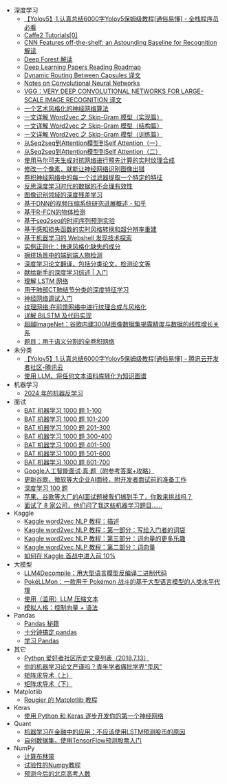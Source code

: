 +   深度学习
    +   [【Yolov5】1.认真总结6000字Yolov5保姆级教程[通俗易懂] - 全栈程序员必看](docs/-Yolov5-1-%E8%AE%A4%E7%9C%9F%E6%80%BB%E7%BB%936000%E5%AD%97Yolov5%E4%BF%9D%E5%A7%86%E7%BA%A7%E6%95%99%E7%A8%8B-%E9%80%9A%E4%BF%97%E6%98%93%E6%87%82----%E5%85%A8%E6%A0%88%E7%A8%8B%E5%BA%8F%E5%91%98%E5%BF%85%E7%9C%8B.md)
    +   [Caffe2 Tutorials[0]](docs/Caffe2-Tutorials-0-.md)
    +   [CNN Features off-the-shelf: an Astounding Baseline for Recognition 解读](docs/CNN-Features-off-the-shelf--an-Astounding-Baseline-for-Recognition-%E8%A7%A3%E8%AF%BB.md)
    +   [Deep Forest 解读](docs/Deep-Forest-%E8%A7%A3%E8%AF%BB.md)
    +   [Deep Learning Papers Reading Roadmap](docs/Deep-Learning-Papers-Reading-Roadmap.md)
    +   [Dynamic Routing Between Capsules 译文](docs/Dynamic-Routing-Between-Capsules-%E8%AF%91%E6%96%87.md)
    +   [Notes on Convolutional Neural Networks](docs/Notes-on-Convolutional-Neural-Networks.md)
    +   [VGG：VERY DEEP CONVOLUTIONAL NETWORKS FOR LARGE-SCALE IMAGE RECOGNITION 译文](docs/VGG-VERY-DEEP-CONVOLUTIONAL-NETWORKS-FOR-LARGE-SCALE-IMAGE-RECOGNITION-%E8%AF%91%E6%96%87.md)
    +   [一个艺术风格化的神经网络算法](docs/%E4%B8%80%E4%B8%AA%E8%89%BA%E6%9C%AF%E9%A3%8E%E6%A0%BC%E5%8C%96%E7%9A%84%E7%A5%9E%E7%BB%8F%E7%BD%91%E7%BB%9C%E7%AE%97%E6%B3%95.md)
    +   [一文详解 Word2vec 之 Skip-Gram 模型（实现篇）](docs/%E4%B8%80%E6%96%87%E8%AF%A6%E8%A7%A3-Word2vec-%E4%B9%8B-Skip-Gram-%E6%A8%A1%E5%9E%8B-%E5%AE%9E%E7%8E%B0%E7%AF%87-.md)
    +   [一文详解 Word2vec 之 Skip-Gram 模型（结构篇）](docs/%E4%B8%80%E6%96%87%E8%AF%A6%E8%A7%A3-Word2vec-%E4%B9%8B-Skip-Gram-%E6%A8%A1%E5%9E%8B-%E7%BB%93%E6%9E%84%E7%AF%87-.md)
    +   [一文详解 Word2vec 之 Skip-Gram 模型（训练篇）](docs/%E4%B8%80%E6%96%87%E8%AF%A6%E8%A7%A3-Word2vec-%E4%B9%8B-Skip-Gram-%E6%A8%A1%E5%9E%8B-%E8%AE%AD%E7%BB%83%E7%AF%87-.md)
    +   [从Seq2seq到Attention模型到Self Attention（一）](docs/%E4%BB%8ESeq2seq%E5%88%B0Attention%E6%A8%A1%E5%9E%8B%E5%88%B0Self-Attention-%E4%B8%80-.md)
    +   [从Seq2seq到Attention模型到Self Attention（二）](docs/%E4%BB%8ESeq2seq%E5%88%B0Attention%E6%A8%A1%E5%9E%8B%E5%88%B0Self-Attention-%E4%BA%8C-.md)
    +   [使用马尔可夫生成对抗网络进行预先计算的实时纹理合成](docs/%E4%BD%BF%E7%94%A8%E9%A9%AC%E5%B0%94%E5%8F%AF%E5%A4%AB%E7%94%9F%E6%88%90%E5%AF%B9%E6%8A%97%E7%BD%91%E7%BB%9C%E8%BF%9B%E8%A1%8C%E9%A2%84%E5%85%88%E8%AE%A1%E7%AE%97%E7%9A%84%E5%AE%9E%E6%97%B6%E7%BA%B9%E7%90%86%E5%90%88%E6%88%90.md)
    +   [修改一个像素，就能让神经网络识别图像出错](docs/%E4%BF%AE%E6%94%B9%E4%B8%80%E4%B8%AA%E5%83%8F%E7%B4%A0-%E5%B0%B1%E8%83%BD%E8%AE%A9%E7%A5%9E%E7%BB%8F%E7%BD%91%E7%BB%9C%E8%AF%86%E5%88%AB%E5%9B%BE%E5%83%8F%E5%87%BA%E9%94%99.md)
    +   [卷积神经网络中的每一个过滤器提取一个特定的特征](docs/%E5%8D%B7%E7%A7%AF%E7%A5%9E%E7%BB%8F%E7%BD%91%E7%BB%9C%E4%B8%AD%E7%9A%84%E6%AF%8F%E4%B8%80%E4%B8%AA%E8%BF%87%E6%BB%A4%E5%99%A8%E6%8F%90%E5%8F%96%E4%B8%80%E4%B8%AA%E7%89%B9%E5%AE%9A%E7%9A%84%E7%89%B9%E5%BE%81.md)
    +   [反思深度学习时代的数据的不合理有效性](docs/%E5%8F%8D%E6%80%9D%E6%B7%B1%E5%BA%A6%E5%AD%A6%E4%B9%A0%E6%97%B6%E4%BB%A3%E7%9A%84%E6%95%B0%E6%8D%AE%E7%9A%84%E4%B8%8D%E5%90%88%E7%90%86%E6%9C%89%E6%95%88%E6%80%A7.md)
    +   [图像识别领域的深度残差学习](docs/%E5%9B%BE%E5%83%8F%E8%AF%86%E5%88%AB%E9%A2%86%E5%9F%9F%E7%9A%84%E6%B7%B1%E5%BA%A6%E6%AE%8B%E5%B7%AE%E5%AD%A6%E4%B9%A0.md)
    +   [基于DNN的视频压缩系统研究进展概述 - 知乎](docs/%E5%9F%BA%E4%BA%8EDNN%E7%9A%84%E8%A7%86%E9%A2%91%E5%8E%8B%E7%BC%A9%E7%B3%BB%E7%BB%9F%E7%A0%94%E7%A9%B6%E8%BF%9B%E5%B1%95%E6%A6%82%E8%BF%B0---%E7%9F%A5%E4%B9%8E.md)
    +   [基于R-FCN的物体检测](docs/%E5%9F%BA%E4%BA%8ER-FCN%E7%9A%84%E7%89%A9%E4%BD%93%E6%A3%80%E6%B5%8B.md)
    +   [基于seq2seq的时间序列预测实验](docs/%E5%9F%BA%E4%BA%8Eseq2seq%E7%9A%84%E6%97%B6%E9%97%B4%E5%BA%8F%E5%88%97%E9%A2%84%E6%B5%8B%E5%AE%9E%E9%AA%8C.md)
    +   [基于感知损失函数的实时风格转换和超分辨率重建](docs/%E5%9F%BA%E4%BA%8E%E6%84%9F%E7%9F%A5%E6%8D%9F%E5%A4%B1%E5%87%BD%E6%95%B0%E7%9A%84%E5%AE%9E%E6%97%B6%E9%A3%8E%E6%A0%BC%E8%BD%AC%E6%8D%A2%E5%92%8C%E8%B6%85%E5%88%86%E8%BE%A8%E7%8E%87%E9%87%8D%E5%BB%BA.md)
    +   [基于机器学习的 Webshell 发现技术探索](docs/%E5%9F%BA%E4%BA%8E%E6%9C%BA%E5%99%A8%E5%AD%A6%E4%B9%A0%E7%9A%84-Webshell-%E5%8F%91%E7%8E%B0%E6%8A%80%E6%9C%AF%E6%8E%A2%E7%B4%A2.md)
    +   [实例正则化：快速风格化缺失的成分](docs/%E5%AE%9E%E4%BE%8B%E6%AD%A3%E5%88%99%E5%8C%96-%E5%BF%AB%E9%80%9F%E9%A3%8E%E6%A0%BC%E5%8C%96%E7%BC%BA%E5%A4%B1%E7%9A%84%E6%88%90%E5%88%86.md)
    +   [拥挤场景中的端到端人物检测](docs/%E6%8B%A5%E6%8C%A4%E5%9C%BA%E6%99%AF%E4%B8%AD%E7%9A%84%E7%AB%AF%E5%88%B0%E7%AB%AF%E4%BA%BA%E7%89%A9%E6%A3%80%E6%B5%8B.md)
    +   [深度学习论文翻译，包括分类论文，检测论文等](docs/%E6%B7%B1%E5%BA%A6%E5%AD%A6%E4%B9%A0%E8%AE%BA%E6%96%87%E7%BF%BB%E8%AF%91-%E5%8C%85%E6%8B%AC%E5%88%86%E7%B1%BB%E8%AE%BA%E6%96%87-%E6%A3%80%E6%B5%8B%E8%AE%BA%E6%96%87%E7%AD%89.md)
    +   [献给新手的深度学习综述 | 入门](docs/%E7%8C%AE%E7%BB%99%E6%96%B0%E6%89%8B%E7%9A%84%E6%B7%B1%E5%BA%A6%E5%AD%A6%E4%B9%A0%E7%BB%BC%E8%BF%B0---%E5%85%A5%E9%97%A8.md)
    +   [理解 LSTM 网络](docs/%E7%90%86%E8%A7%A3-LSTM-%E7%BD%91%E7%BB%9C.md)
    +   [用于肺部CT肺结节分类的深度特征学习](docs/%E7%94%A8%E4%BA%8E%E8%82%BA%E9%83%A8CT%E8%82%BA%E7%BB%93%E8%8A%82%E5%88%86%E7%B1%BB%E7%9A%84%E6%B7%B1%E5%BA%A6%E7%89%B9%E5%BE%81%E5%AD%A6%E4%B9%A0.md)
    +   [神经网络调试入门](docs/%E7%A5%9E%E7%BB%8F%E7%BD%91%E7%BB%9C%E8%B0%83%E8%AF%95%E5%85%A5%E9%97%A8.md)
    +   [纹理网络:在前馈网络中进行纹理合成与风格化](docs/%E7%BA%B9%E7%90%86%E7%BD%91%E7%BB%9C-%E5%9C%A8%E5%89%8D%E9%A6%88%E7%BD%91%E7%BB%9C%E4%B8%AD%E8%BF%9B%E8%A1%8C%E7%BA%B9%E7%90%86%E5%90%88%E6%88%90%E4%B8%8E%E9%A3%8E%E6%A0%BC%E5%8C%96.md)
    +   [详解 BiLSTM 及代码实现](docs/%E8%AF%A6%E8%A7%A3-BiLSTM-%E5%8F%8A%E4%BB%A3%E7%A0%81%E5%AE%9E%E7%8E%B0.md)
    +   [超越ImageNet：谷歌内建300M图像数据集揭露精度与数据的线性增长关系](docs/%E8%B6%85%E8%B6%8AImageNet-%E8%B0%B7%E6%AD%8C%E5%86%85%E5%BB%BA300M%E5%9B%BE%E5%83%8F%E6%95%B0%E6%8D%AE%E9%9B%86%E6%8F%AD%E9%9C%B2%E7%B2%BE%E5%BA%A6%E4%B8%8E%E6%95%B0%E6%8D%AE%E7%9A%84%E7%BA%BF%E6%80%A7%E5%A2%9E%E9%95%BF%E5%85%B3%E7%B3%BB.md)
    +   [题目：用于语义分割的全卷积网络](docs/%E9%A2%98%E7%9B%AE-%E7%94%A8%E4%BA%8E%E8%AF%AD%E4%B9%89%E5%88%86%E5%89%B2%E7%9A%84%E5%85%A8%E5%8D%B7%E7%A7%AF%E7%BD%91%E7%BB%9C.md)
+   未分类
    +   [【Yolov5】1.认真总结6000字Yolov5保姆级教程[通俗易懂] - 腾讯云开发者社区-腾讯云](docs/-Yolov5-1-%E8%AE%A4%E7%9C%9F%E6%80%BB%E7%BB%936000%E5%AD%97Yolov5%E4%BF%9D%E5%A7%86%E7%BA%A7%E6%95%99%E7%A8%8B-%E9%80%9A%E4%BF%97%E6%98%93%E6%87%82----%E8%85%BE%E8%AE%AF%E4%BA%91%E5%BC%80%E5%8F%91%E8%80%85%E7%A4%BE%E5%8C%BA-%E8%85%BE%E8%AE%AF%E4%BA%91.md)
    +   [使用 LLM，将任何文本语料库转化为知识图谱](docs/%E4%BD%BF%E7%94%A8+LLM%EF%BC%8C%E5%B0%86%E4%BB%BB%E4%BD%95%E6%96%87%E6%9C%AC%E8%AF%AD%E6%96%99%E5%BA%93%E8%BD%AC%E5%8C%96%E4%B8%BA%E7%9F%A5%E8%AF%86%E5%9B%BE%E8%B0%B1.md)
+   机器学习
    +   [2024 年的机器反学习](docs/2024-%E5%B9%B4%E7%9A%84%E6%9C%BA%E5%99%A8%E5%8F%8D%E5%AD%A6%E4%B9%A0.md)
+   面试
    +   [BAT 机器学习 1000 题 1-100](docs/BAT-%E6%9C%BA%E5%99%A8%E5%AD%A6%E4%B9%A0-1000-%E9%A2%98-1-100.md)
    +   [BAT 机器学习 1000 题 101-200](docs/BAT-%E6%9C%BA%E5%99%A8%E5%AD%A6%E4%B9%A0-1000-%E9%A2%98-101-200.md)
    +   [BAT 机器学习 1000 题 201-300](docs/BAT-%E6%9C%BA%E5%99%A8%E5%AD%A6%E4%B9%A0-1000-%E9%A2%98-201-300.md)
    +   [BAT 机器学习 1000 题 300-400](docs/BAT-%E6%9C%BA%E5%99%A8%E5%AD%A6%E4%B9%A0-1000-%E9%A2%98-300-400.md)
    +   [BAT 机器学习 1000 题 401-500](docs/BAT-%E6%9C%BA%E5%99%A8%E5%AD%A6%E4%B9%A0-1000-%E9%A2%98-401-500.md)
    +   [BAT 机器学习 1000 题 501-600](docs/BAT-%E6%9C%BA%E5%99%A8%E5%AD%A6%E4%B9%A0-1000-%E9%A2%98-501-600.md)
    +   [BAT 机器学习 1000 题 601-700](docs/BAT-%E6%9C%BA%E5%99%A8%E5%AD%A6%E4%B9%A0-1000-%E9%A2%98-601-700.md)
    +   [Google人工智能面试·真·题（附参考答案+攻略）](docs/Google%E4%BA%BA%E5%B7%A5%E6%99%BA%E8%83%BD%E9%9D%A2%E8%AF%95-%E7%9C%9F-%E9%A2%98-%E9%99%84%E5%8F%82%E8%80%83%E7%AD%94%E6%A1%88-%E6%94%BB%E7%95%A5-.md)
    +   [更新谷歌、微软等大企业AI面经，附开发者面试前的准备工作](docs/%E6%9B%B4%E6%96%B0%E8%B0%B7%E6%AD%8C-%E5%BE%AE%E8%BD%AF%E7%AD%89%E5%A4%A7%E4%BC%81%E4%B8%9AAI%E9%9D%A2%E7%BB%8F-%E9%99%84%E5%BC%80%E5%8F%91%E8%80%85%E9%9D%A2%E8%AF%95%E5%89%8D%E7%9A%84%E5%87%86%E5%A4%87%E5%B7%A5%E4%BD%9C.md)
    +   [深度学习 100 题](docs/%E6%B7%B1%E5%BA%A6%E5%AD%A6%E4%B9%A0-100-%E9%A2%98.md)
    +   [苹果、谷歌等大厂的AI面试题被我们搞到手了，你敢来挑战吗？](docs/%E8%8B%B9%E6%9E%9C-%E8%B0%B7%E6%AD%8C%E7%AD%89%E5%A4%A7%E5%8E%82%E7%9A%84AI%E9%9D%A2%E8%AF%95%E9%A2%98%E8%A2%AB%E6%88%91%E4%BB%AC%E6%90%9E%E5%88%B0%E6%89%8B%E4%BA%86-%E4%BD%A0%E6%95%A2%E6%9D%A5%E6%8C%91%E6%88%98%E5%90%97-.md)
    +   [面试了 8 家公司，他们问了我这些机器学习题目……](docs/%E9%9D%A2%E8%AF%95%E4%BA%86-8-%E5%AE%B6%E5%85%AC%E5%8F%B8-%E4%BB%96%E4%BB%AC%E9%97%AE%E4%BA%86%E6%88%91%E8%BF%99%E4%BA%9B%E6%9C%BA%E5%99%A8%E5%AD%A6%E4%B9%A0%E9%A2%98%E7%9B%AE--.md)
+   Kaggle
    +   [Kaggle word2vec NLP 教程：描述](docs/Kaggle-word2vec-NLP-%E6%95%99%E7%A8%8B-%E6%8F%8F%E8%BF%B0.md)
    +   [Kaggle word2vec NLP 教程：第一部分：写给入门者的词袋](docs/Kaggle-word2vec-NLP-%E6%95%99%E7%A8%8B-%E7%AC%AC%E4%B8%80%E9%83%A8%E5%88%86-%E5%86%99%E7%BB%99%E5%85%A5%E9%97%A8%E8%80%85%E7%9A%84%E8%AF%8D%E8%A2%8B.md)
    +   [Kaggle word2vec NLP 教程：第三部分：词向量的更多乐趣](docs/Kaggle-word2vec-NLP-%E6%95%99%E7%A8%8B-%E7%AC%AC%E4%B8%89%E9%83%A8%E5%88%86-%E8%AF%8D%E5%90%91%E9%87%8F%E7%9A%84%E6%9B%B4%E5%A4%9A%E4%B9%90%E8%B6%A3.md)
    +   [Kaggle word2vec NLP 教程：第二部分：词向量](docs/Kaggle-word2vec-NLP-%E6%95%99%E7%A8%8B-%E7%AC%AC%E4%BA%8C%E9%83%A8%E5%88%86-%E8%AF%8D%E5%90%91%E9%87%8F.md)
    +   [如何在 Kaggle 首战中进入前 10%](docs/%E5%A6%82%E4%BD%95%E5%9C%A8-Kaggle-%E9%A6%96%E6%88%98%E4%B8%AD%E8%BF%9B%E5%85%A5%E5%89%8D-10-.md)
+   大模型
    +   [LLM4Decompile：用大型语言模型反编译二进制代码](docs/LLM4Decompile%EF%BC%9A%E7%94%A8%E5%A4%A7%E5%9E%8B%E8%AF%AD%E8%A8%80%E6%A8%A1%E5%9E%8B%E5%8F%8D%E7%BC%96%E8%AF%91%E4%BA%8C%E8%BF%9B%E5%88%B6%E4%BB%A3%E7%A0%81.md)
    +   [PokéLLMon：一款用于 Pokémon 战斗的基于大型语言模型的人类水平代理](docs/Pok%C3%A9LLMon%EF%BC%9A%E4%B8%80%E6%AC%BE%E7%94%A8%E4%BA%8E+Pok%C3%A9mon+%E6%88%98%E6%96%97%E7%9A%84%E5%9F%BA%E4%BA%8E%E5%A4%A7%E5%9E%8B%E8%AF%AD%E8%A8%80%E6%A8%A1%E5%9E%8B%E7%9A%84%E4%BA%BA%E7%B1%BB%E6%B0%B4%E5%B9%B3%E4%BB%A3%E7%90%86.md)
    +   [使用（滥用）LLM 压缩文本](docs/%E4%BD%BF%E7%94%A8-%E6%BB%A5%E7%94%A8-LLM-%E5%8E%8B%E7%BC%A9%E6%96%87%E6%9C%AC.md)
    +   [模拟人格：控制向量 + 语法](docs/%E6%A8%A1%E6%8B%9F%E4%BA%BA%E6%A0%BC-%E6%8E%A7%E5%88%B6%E5%90%91%E9%87%8F---%E8%AF%AD%E6%B3%95.md)
+   Pandas
    +   [Pandas 秘籍](docs/Pandas-%E7%A7%98%E7%B1%8D.md)
    +   [十分钟搞定 pandas](docs/%E5%8D%81%E5%88%86%E9%92%9F%E6%90%9E%E5%AE%9A-pandas.md)
    +   [学习 Pandas](docs/%E5%AD%A6%E4%B9%A0-Pandas.md)
+   其它
    +   [Python 爱好者社区历史文章列表（2018.7.13）](docs/Python-%E7%88%B1%E5%A5%BD%E8%80%85%E7%A4%BE%E5%8C%BA%E5%8E%86%E5%8F%B2%E6%96%87%E7%AB%A0%E5%88%97%E8%A1%A8-2018-7-13-.md)
    +   [你的机器学习论文严谨吗？青年学者痛批学界“歪风”](docs/%E4%BD%A0%E7%9A%84%E6%9C%BA%E5%99%A8%E5%AD%A6%E4%B9%A0%E8%AE%BA%E6%96%87%E4%B8%A5%E8%B0%A8%E5%90%97-%E9%9D%92%E5%B9%B4%E5%AD%A6%E8%80%85%E7%97%9B%E6%89%B9%E5%AD%A6%E7%95%8C-%E6%AD%AA%E9%A3%8E-.md)
    +   [矩阵求导术（上）](docs/%E7%9F%A9%E9%98%B5%E6%B1%82%E5%AF%BC%E6%9C%AF-%E4%B8%8A-.md)
    +   [矩阵求导术（下）](docs/%E7%9F%A9%E9%98%B5%E6%B1%82%E5%AF%BC%E6%9C%AF-%E4%B8%8B-.md)
+   Matplotlib
    +   [Rougier 的 Matplotlib 教程](docs/Rougier-%E7%9A%84-Matplotlib-%E6%95%99%E7%A8%8B.md)
+   Keras
    +   [使用 Python 和 Keras 逐步开发你的第一个神经网络](docs/%E4%BD%BF%E7%94%A8-Python-%E5%92%8C-Keras-%E9%80%90%E6%AD%A5%E5%BC%80%E5%8F%91%E4%BD%A0%E7%9A%84%E7%AC%AC%E4%B8%80%E4%B8%AA%E7%A5%9E%E7%BB%8F%E7%BD%91%E7%BB%9C.md)
+   Quant
    +   [机器学习在金融中的应用：不应该使用LSTM预测股市的原因](docs/%E6%9C%BA%E5%99%A8%E5%AD%A6%E4%B9%A0%E5%9C%A8%E9%87%91%E8%9E%8D%E4%B8%AD%E7%9A%84%E5%BA%94%E7%94%A8-%E4%B8%8D%E5%BA%94%E8%AF%A5%E4%BD%BF%E7%94%A8LSTM%E9%A2%84%E6%B5%8B%E8%82%A1%E5%B8%82%E7%9A%84%E5%8E%9F%E5%9B%A0.md)
    +   [自创数据集，使用TensorFlow预测股票入门](docs/%E8%87%AA%E5%88%9B%E6%95%B0%E6%8D%AE%E9%9B%86-%E4%BD%BF%E7%94%A8TensorFlow%E9%A2%84%E6%B5%8B%E8%82%A1%E7%A5%A8%E5%85%A5%E9%97%A8.md)
+   NumPy
    +   [计算布林带](docs/%E8%AE%A1%E7%AE%97%E5%B8%83%E6%9E%97%E5%B8%A6.md)
    +   [试验性的Numpy教程](docs/%E8%AF%95%E9%AA%8C%E6%80%A7%E7%9A%84Numpy%E6%95%99%E7%A8%8B.md)
    +   [预测今后的北京高考人数](docs/%E9%A2%84%E6%B5%8B%E4%BB%8A%E5%90%8E%E7%9A%84%E5%8C%97%E4%BA%AC%E9%AB%98%E8%80%83%E4%BA%BA%E6%95%B0.md)
